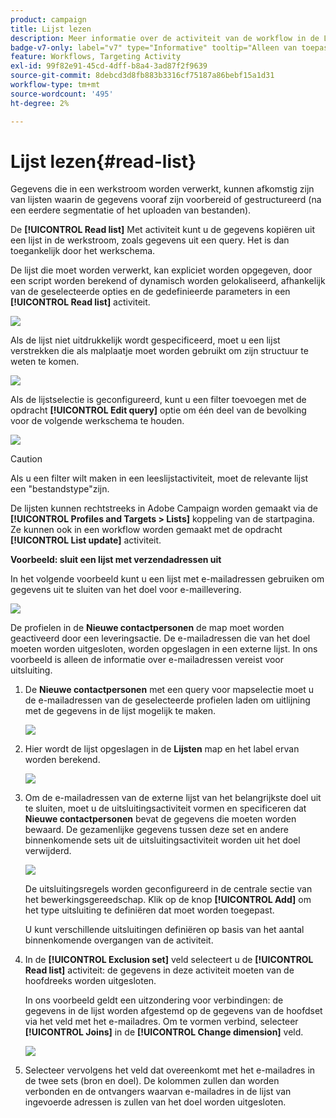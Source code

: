 ```yaml
---
product: campaign
title: Lijst lezen
description: Meer informatie over de activiteit van de workflow in de Leeslijst
badge-v7-only: label="v7" type="Informative" tooltip="Alleen van toepassing op Campaign Classic v7"
feature: Workflows, Targeting Activity
exl-id: 99f82e91-45cd-4dff-b8a4-3ad87f2f9639
source-git-commit: 8debcd3d8fb883b3316cf75187a86bebf15a1d31
workflow-type: tm+mt
source-wordcount: '495'
ht-degree: 2%

---
```


# Lijst lezen{#read-list}



Gegevens die in een werkstroom worden verwerkt, kunnen afkomstig zijn van lijsten waarin de gegevens vooraf zijn voorbereid of gestructureerd (na een eerdere segmentatie of het uploaden van bestanden).

De **[!UICONTROL Read list]** Met activiteit kunt u de gegevens kopiëren uit een lijst in de werkstroom, zoals gegevens uit een query. Het is dan toegankelijk door het werkschema.

De lijst die moet worden verwerkt, kan expliciet worden opgegeven, door een script worden berekend of dynamisch worden gelokaliseerd, afhankelijk van de geselecteerde opties en de gedefinieerde parameters in een **[!UICONTROL Read list]** activiteit.

![](assets/list_edit_select_option_01.png)

Als de lijst niet uitdrukkelijk wordt gespecificeerd, moet u een lijst verstrekken die als malplaatje moet worden gebruikt om zijn structuur te weten te komen.

![](assets/s_advuser_list_template_select.png)

Als de lijstselectie is geconfigureerd, kunt u een filter toevoegen met de opdracht **[!UICONTROL Edit query]** optie om één deel van de bevolking voor de volgende werkschema te houden.

![](assets/wf_readlist_1.png)

>[!CAUTION]
>
>Als u een filter wilt maken in een leeslijstactiviteit, moet de relevante lijst een &quot;bestandstype&quot;zijn.

De lijsten kunnen rechtstreeks in Adobe Campaign worden gemaakt via de **[!UICONTROL Profiles and Targets > Lists]** koppeling van de startpagina. Ze kunnen ook in een workflow worden gemaakt met de opdracht **[!UICONTROL List update]** activiteit.

**Voorbeeld: sluit een lijst met verzendadressen uit**

In het volgende voorbeeld kunt u een lijst met e-mailadressen gebruiken om gegevens uit te sluiten van het doel voor e-maillevering.

![](assets/s_advuser_list_read_sample_1.png)

De profielen in de **Nieuwe contactpersonen** de map moet worden geactiveerd door een leveringsactie. De e-mailadressen die van het doel moeten worden uitgesloten, worden opgeslagen in een externe lijst. In ons voorbeeld is alleen de informatie over e-mailadressen vereist voor uitsluiting.

1. De **Nieuwe contactpersonen** met een query voor mapselectie moet u de e-mailadressen van de geselecteerde profielen laden om uitlijning met de gegevens in de lijst mogelijk te maken.

   ![](assets/s_advuser_list_read_sample_0.png)

1. Hier wordt de lijst opgeslagen in de **Lijsten** map en het label ervan worden berekend.

   ![](assets/s_advuser_list_read_sample_2.png)

1. Om de e-mailadressen van de externe lijst van het belangrijkste doel uit te sluiten, moet u de uitsluitingsactiviteit vormen en specificeren dat **Nieuwe contactpersonen** bevat de gegevens die moeten worden bewaard. De gezamenlijke gegevens tussen deze set en andere binnenkomende sets uit de uitsluitingsactiviteit worden uit het doel verwijderd.

   ![](assets/s_advuser_list_read_sample_3.png)

   De uitsluitingsregels worden geconfigureerd in de centrale sectie van het bewerkingsgereedschap. Klik op de knop **[!UICONTROL Add]** om het type uitsluiting te definiëren dat moet worden toegepast.

   U kunt verschillende uitsluitingen definiëren op basis van het aantal binnenkomende overgangen van de activiteit.

1. In de **[!UICONTROL Exclusion set]** veld selecteert u de **[!UICONTROL Read list]** activiteit: de gegevens in deze activiteit moeten van de hoofdreeks worden uitgesloten.

   In ons voorbeeld geldt een uitzondering voor verbindingen: de gegevens in de lijst worden afgestemd op de gegevens van de hoofdset via het veld met het e-mailadres. Om te vormen verbind, selecteer **[!UICONTROL Joins]** in de **[!UICONTROL Change dimension]** veld.

   ![](assets/s_advuser_list_read_sample_4.png)

1. Selecteer vervolgens het veld dat overeenkomt met het e-mailadres in de twee sets (bron en doel). De kolommen zullen dan worden verbonden en de ontvangers waarvan e-mailadres in de lijst van ingevoerde adressen is zullen van het doel worden uitgesloten.
